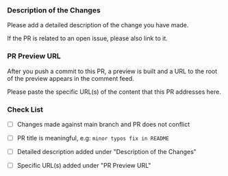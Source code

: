### Description of the Changes

Please add a detailed description of the change you have made.

If the PR is related to an open issue, please also link to it.

### PR Preview URL

After you push a commit to this PR, a preview is built and a URL to the root of the preview appears in the comment feed.

Please paste the specific URL(s) of the content that this PR addresses here.

### Check List

- [ ] Changes made against main branch and PR does not conflict
- [ ] PR title is meaningful, e.g: `minor typos fix in README`
- [ ] Detailed description added under "Description of the Changes"
- [ ] Specific URL(s) added under "PR Preview URL"



